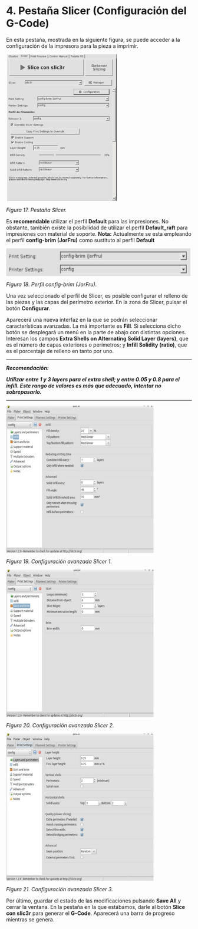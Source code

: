 # 4. Pestaña Slicer (Configuración del G-Code)

En esta pestaña, mostrada en la siguiente figura, se puede acceder a la configuración de la impresora para la pieza a imprimir.

<img src="image02.png" alt="1" height="400" width="300" align="middle">

*Figura 17. Pestaña Slicer.*

Es **recomendable** utilizar el perfil **Default** para las impresiones. No obstante, también existe la posibilidad de utilizar el perfil **Default_raft** para impresiones con material de soporte.
**Nota:**
Actualmente se esta empleando el perfil **config-brim (JorFru)** como sustituto al perfil **Default**
 
<img src="image03.png" alt="2" height="75" width="500" align="middle">

*Figura 18. Perfil config-brim (JorFru).*

Una vez seleccionado el perfil de Slicer, es posible configurar el relleno de las piezas y las capas del perímetro exterior. En la zona de Slicer, pulsar el botón **Configurar**.

Aparecerá una nueva interfaz en la que se podrán seleccionar características avanzadas. La má importante es **Fill**. Si selecciona dicho botón se desplegará un menú en la parte de abajo con distintas opciones. Interesan los campos **Extra Shells on Alternating Solid Layer** **(layers)**, que es el número de capas exteriores o perímetros; y **Infill Solidity (ratio)**, que es el porcentaje de relleno en tanto por uno.



---



***Recomendación:***

***Utilizar entre 1 y 3 layers para el extra shell; y entre 0.05 y 0.8 para el infill. Este rango de valores es más que adecuado, intentar no sobrepasarlo.***


---

<img src="image04.png" alt="3" height="400" width="400" align="middle">

*Figura 19. Configuración avanzada Slicer 1.*

<img src="image05.png" alt="3" height="400" width="400" align="middle">

*Figura 20. Configuración avanzada Slicer 2.*

<img src="image06.png" alt="3" height="400" width="400" align="middle">

*Figura 21. Configuración avanzada Slicer 3.*

Por último, guardar el estado de las modificaciones pulsando **Save All** y cerrar la ventana. En la pestaña en la que estábamos, darle al botón **Slice con slic3r** para generar el **G-Code**. Aparecerá una barra de progreso mientras se genera.

